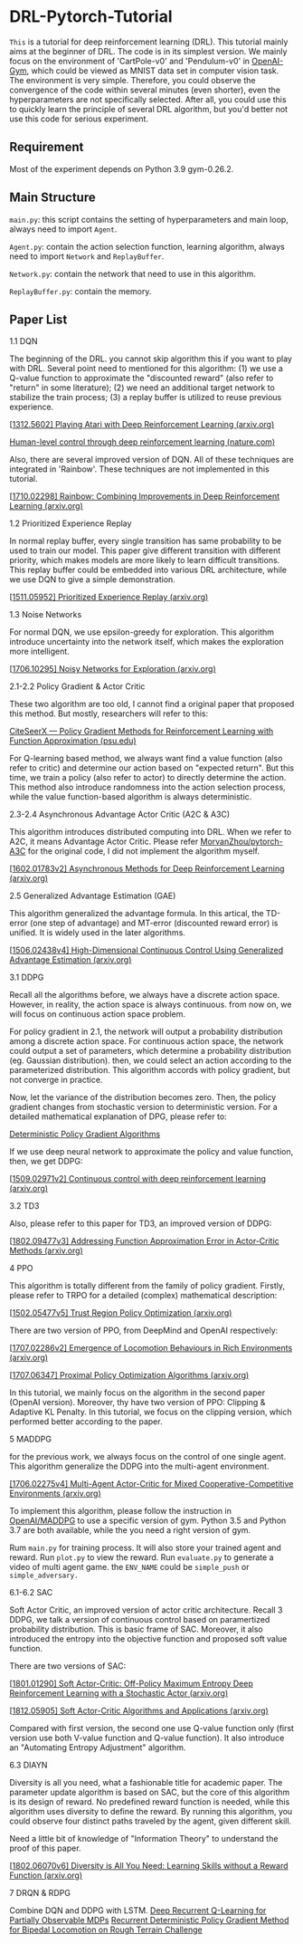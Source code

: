# DRL-Pytorch-Tutorial

`This` is a tutorial for deep reinforcement learning (DRL). This tutorial mainly aims at the beginner of DRL. The code is in its simplest version. We mainly focus on the environment of 'CartPole-v0' and 'Pendulum-v0' in [OpenAI-Gym](https://github.com/openai/gym), which could be viewed as MNIST data set in computer vision task. The environment is very simple. Therefore, you could observe the convergence of the code within several minutes (even shorter), even the hyperparameters are not specifically selected. After all, you could use this to quickly learn the principle of several DRL algorithm, but you'd better not use this code for serious experiment.  

## Requirement

Most of the experiment depends on Python 3.9 gym-0.26.2.

## Main Structure

`main.py`: this script contains the setting of hyperparameters and main loop, always need to import `Agent`.

`Agent.py`: contain the action selection function, learning algorithm, always need to import `Network` and `ReplayBuffer`.

`Network.py`: contain the network that need to use in this algorithm.

`ReplayBuffer.py`: contain the memory.

## Paper List

1.1 DQN

The beginning of the DRL. you cannot skip algorithm this if you want to play with DRL. Several point need to mentioned for this algorithm: (1) we use a Q-value function to approximate the "discounted reward" (also refer to "return" in some literature); (2) we need an additional target network to stabilize the train process; (3) a replay buffer is utilized to reuse previous experience. 

[[1312.5602\] Playing Atari with Deep Reinforcement Learning (arxiv.org)](https://arxiv.org/abs/1312.5602)

[Human-level control through deep reinforcement learning (nature.com)](https://www.nature.com/articles/nature14236.pdf)

Also, there are several improved version of DQN. All of these techniques are integrated in 'Rainbow'. These techniques are not implemented in this tutorial. 

[[1710.02298\] Rainbow: Combining Improvements in Deep Reinforcement Learning (arxiv.org)](https://arxiv.org/abs/1710.02298)

1.2 Prioritized Experience Replay

In normal replay buffer, every single transition has same probability to be used to train our model. This paper give different transition with different priority, which makes models are more likely to learn difficult transitions. This replay buffer could be embedded into various DRL architecture, while we use DQN to give a simple demonstration. 

[[1511.05952\] Prioritized Experience Replay (arxiv.org)](https://arxiv.org/abs/1511.05952)

1.3 Noise Networks

For normal DQN, we use epsilon-greedy for exploration. This algorithm introduce uncertainty into the network itself, which makes the exploration more intelligent.

[[1706.10295\] Noisy Networks for Exploration (arxiv.org)](https://arxiv.org/abs/1706.10295)

2.1-2.2 Policy Gradient & Actor Critic

These two algorithm are too old, I cannot find a original paper that proposed this method. But mostly, researchers will refer to this:

[CiteSeerX — Policy Gradient Methods for Reinforcement Learning with Function Approximation (psu.edu)](http://citeseerx.ist.psu.edu/viewdoc/summary?doi=10.1.1.6.696)

For Q-learning based method, we always want find a value function (also refer to critic) and determine our action based on "expected return". But this time, we train a policy (also refer to actor) to directly determine the action. This method also introduce randomness into the action selection process, while the value function-based algorithm is always deterministic.

2.3-2.4 Asynchronous Advantage Actor Critic (A2C & A3C)

This algorithm introduces distributed computing into DRL. When we refer to A2C, it means Advantage Actor Critic. Please refer [MorvanZhou/pytorch-A3C](https://github.com/MorvanZhou/pytorch-A3C) for the original code, I did not implement the algorithm myself.

[[1602.01783v2\] Asynchronous Methods for Deep Reinforcement Learning (arxiv.org)](https://arxiv.org/abs/1602.01783v2)

2.5  Generalized Advantage Estimation (GAE)

This algorithm generalized the advantage formula. In this artical, the TD-error (one step of advantage) and MT-error (discounted reward error) is unified. It is widely used in the later algorithms.

[[1506.02438v4\] High-Dimensional Continuous Control Using Generalized Advantage Estimation (arxiv.org)](https://arxiv.org/abs/1506.02438v4)

3.1 DDPG

Recall all the algorithms before, we always have a discrete action space. However, in reality, the action space is always continuous. from now on, we will focus on continuous action space problem.

For policy gradient in 2.1, the network will output a probability distribution among a discrete action space. For continuous action space, the network could output a set of parameters, which determine a probability distribution (eg. Gaussian distribution). then, we could select an action according to the parameterized distribution. This algorithm accords with policy gradient, but not converge in practice.

Now, let the variance of the distribution becomes zero. Then, the policy gradient changes from stochastic version to deterministic version. For a detailed mathematical explanation of DPG, please refer to:

[Deterministic Policy Gradient Algorithms](https://deepmind.com/research/publications/deterministic-policy-gradient-algorithms)

If we use deep neural network to approximate the policy and value function, then, we get DDPG:

[[1509.02971v2\] Continuous control with deep reinforcement learning (arxiv.org)](https://arxiv.org/abs/1509.02971v2)

3.2 TD3

Also, please refer to this paper for TD3, an improved version of DDPG:

[[1802.09477v3\] Addressing Function Approximation Error in Actor-Critic Methods (arxiv.org)](https://arxiv.org/abs/1802.09477v3)

4 PPO

This algorithm is totally different from the family of policy gradient. Firstly, please refer to TRPO for a detailed (complex) mathematical description:

[[1502.05477v5\] Trust Region Policy Optimization (arxiv.org)](https://arxiv.org/abs/1502.05477v5)

There are two version of PPO, from DeepMind and OpenAI respectively:

[[1707.02286v2\] Emergence of Locomotion Behaviours in Rich Environments (arxiv.org)](https://arxiv.org/abs/1707.02286v2)

[[1707.06347\] Proximal Policy Optimization Algorithms (arxiv.org)](https://arxiv.org/abs/1707.06347)

In this tutorial, we mainly focus on the algorithm in the second paper (OpenAI version). Moreover, thy have two version of PPO: Clipping & Adaptive KL Penalty. In this tutorial, we focus on the clipping version, which performed better according to the paper.

5 MADDPG

for the previous work, we always focus on the control of one single agent. This algorithm generalize the DDPG into the multi-agent environment. 

[[1706.02275v4] Multi-Agent Actor-Critic for Mixed Cooperative-Competitive Environments (arxiv.org)](https://arxiv.org/abs/1706.02275v4)

To implement this algorithm, please follow the instruction in [OpenAI/MADDPG](https://github.com/openai/maddpg) to use a specific version of gym. Python 3.5 and Python 3.7 are both available, while the you need a right version of gym.

Rum `main.py` for training process. It will also store your trained agent and reward. Run `plot.py` to view the reward. Run `evaluate.py` to generate a video of multi agent game. the `ENV_NAME` could be `simple_push` or `simple_adversary.`

6.1-6.2 SAC

Soft Actor Critic, an improved version of actor critic architecture. Recall 3 DDPG, we talk a version of continuous control based on paramertized probability distribution. This is basic frame of SAC. Moreover, it also introduced the entropy into the objective function and proposed soft value function.

There are two versions of SAC:

[[1801.01290\] Soft Actor-Critic: Off-Policy Maximum Entropy Deep Reinforcement Learning with a Stochastic Actor (arxiv.org)](https://arxiv.org/abs/1801.01290)

[[1812.05905\] Soft Actor-Critic Algorithms and Applications (arxiv.org)](https://arxiv.org/abs/1812.05905)

Compared with first version, the second one use Q-value function only (first version use both V-value function and Q-value function). It also introduce an "Automating Entropy Adjustment" algorithm.

6.3 DIAYN

Diversity is all you need, what a fashionable title for academic paper. The parameter update algorithm is based on SAC, but the core of this algorithm is its design of reward. No predefined reward function is needed, while this algorithm  uses diversity to define the reward. By running this algorithm, you could observe four distinct paths traveled by the agent, given different skill.

Need a little bit of knowledge of "Information Theory" to understand the proof of this paper.

[[1802.06070v6\] Diversity is All You Need: Learning Skills without a Reward Function (arxiv.org)](https://arxiv.org/abs/1802.06070v6)

7 DRQN & RDPG

Combine DQN and DDPG with LSTM.
[Deep Recurrent Q-Learning for Partially Observable MDPs](https://arxiv.org/abs/1507.06527)
[Recurrent Deterministic Policy Gradient Method for Bipedal Locomotion on Rough Terrain Challenge](https://arxiv.org/abs/1710.02896)
